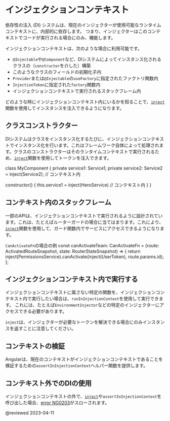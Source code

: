 # インジェクションコンテキスト

依存性の注入 (DI) システムは、現在のインジェクターが使用可能なランタイムコンテキストに、内部的に依存します。
つまり、インジェクターはこのコンテキストでコードが実行される場合にのみ、機能します。

インジェクションコンテキストは、次のような場合に利用可能です。

* `@Injectable`や`@Component`など、DIシステムによってインスタンス化されるクラスの（`constructor`を介した）構築
* このようなクラスのフィールドの初期化子内
* `Provider`または`@Injectable`の`useFactory`に指定されたファクトリ関数内
* `InjectionToken`に指定された`factory`関数内
* インジェクションコンテキストで実行されるスタックフレーム内

どのような時にインジェクションコンテキスト内にいるかを知ることで、[`inject`](api/core/inject)関数を使用してインスタンスを注入できるようになります。

## クラスコンストラクター

DIシステムはクラスをインスタンス化するたびに、インジェクションコンテキストでインスタンス化を行います。これはフレームワーク自体によって処理されます。クラスのコンストラクターはそのランタイムコンテキストで実行されるため、[`inject`](api/core/inject)関数を使用してトークンを注入できます。

<code-example language="typescript">
class MyComponent  {
  private service1: Service1;
  private service2: Service2 = inject(Service2); // コンテキスト内

  constructor() {
    this.service1 = inject(HeroService) // コンテキスト内
  }
}
</code-example>

## コンテキスト内のスタックフレーム

一部のAPIは、インジェクションコンテキストで実行されるように設計されています。これは、たとえばルーターガードの場合に当てはまります。これにより、[`inject`](api/core/inject)関数を使用して、ガード関数内でサービスにアクセスできるようになります。

`CanActivateFn`の場合の例
<code-example format="typescript" language="typescript">
const canActivateTeam: CanActivateFn =
    (route: ActivatedRouteSnapshot, state: RouterStateSnapshot) => {
      return inject(PermissionsService).canActivate(inject(UserToken), route.params.id);
    };
</code-example>

## インジェクションコンテキスト内で実行する

インジェクションコンテキストに属さない特定の関数を、インジェクションコンテキスト内で実行したい場合は、`runInInjectionContext`を使用して実行できます。
これには、たとえば`EnvironmentInjector`などの特定のインジェクターにアクセスできる必要があります。

<code-example path="dependency-injection/src/app/heroes/hero.service.5.ts" region="run-in-context" header="src/app/heroes/hero.service.ts">
</code-example>

`inject`は、インジェクターが必要なトークンを解決できる場合にのみインスタンスを返すことに注意してください。

## コンテキストの検証

Angularは、現在のコンテキストがインジェクションコンテキストであることを検証するための`assertInInjectionContext`ヘルパー関数を提供します。

## コンテキスト外でのDIの使用

インジェクションコンテキストの外で、[`inject`](api/core/inject)や`assertInInjectionContext`を呼び出した場合、[error NG0203](/errors/NG0203)がスローされます。



@reviewed 2023-04-11
